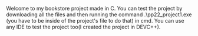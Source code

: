 Welcome to my bookstore project made in C. 
You can test the project by downloading all the files and then running the command .\pp22_project1.exe (you have to be inside of the project's file to do that) in cmd.
You can use any IDE to test the project too(I created the project in DEVC++).
